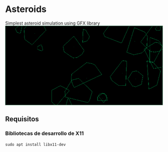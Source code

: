 # Asteroids
Simplest asteroid simulation using GFX library
![](https://github.com/Xayiide/Asteroids/blob/master/assets/screenshot_asteroids.png)

## Requisitos
### Bibliotecas de desarrollo de X11
`sudo apt install libx11-dev`
